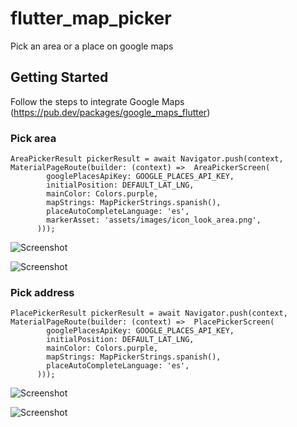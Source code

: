 # flutter_map_picker

Pick an area or a place on google maps

## Getting Started

Follow the steps to integrate Google Maps (https://pub.dev/packages/google_maps_flutter)

### Pick area

```flutter
AreaPickerResult pickerResult = await Navigator.push(context, MaterialPageRoute(builder: (context) =>  AreaPickerScreen(
        googlePlacesApiKey: GOOGLE_PLACES_API_KEY,
        initialPosition: DEFAULT_LAT_LNG,
        mainColor: Colors.purple,
        mapStrings: MapPickerStrings.spanish(),
        placeAutoCompleteLanguage: 'es',
        markerAsset: 'assets/images/icon_look_area.png',
      )));
```

![Screenshot](screenshots/pick_area_1.gif)

![Screenshot](screenshots/pick_area_2.gif)

### Pick address

```flutter
PlacePickerResult pickerResult = await Navigator.push(context, MaterialPageRoute(builder: (context) =>  PlacePickerScreen(
        googlePlacesApiKey: GOOGLE_PLACES_API_KEY,
        initialPosition: DEFAULT_LAT_LNG,
        mainColor: Colors.purple,
        mapStrings: MapPickerStrings.spanish(),
        placeAutoCompleteLanguage: 'es',
      )));
```

![Screenshot](screenshots/pick_place_1.gif)

![Screenshot](screenshots/pick_place_2.gif)

